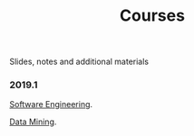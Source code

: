 ﻿---
layout: page      
title: Courses
comments: no   
permalink: /courses/   
---   

Slides, notes and additional materials </p>

### 2019.1

<html>
 <head>
      <meta name="description" content="Courses">
      <meta name="keywords" content="courses">
      <title> Professor Daricélio Soares Couses </title>
 </head>
 
 <body> 


<a href="https://github.com/daricelio/daricelio.github.io/tree/master/couses/2019.1/SoftwareEngineering/">Software Engineering</a>. <p>
<a href="https://github.com/daricelio/daricelio.github.io/tree/master/couses/2019.1/DataMining">Data Mining</a>. <p>


